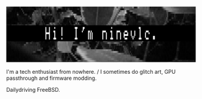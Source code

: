 <p align=center>
    <img src="banner_trim.png">
</p>

I'm a tech enthusiast from nowhere. / I sometimes do glitch art, GPU passthrough and firmware modding.

Dailydriving FreeBSD.
